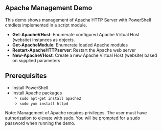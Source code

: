 ## Apache Management Demo

This demo shows management of Apache HTTP Server with PowerShell cmdlets implemented in a script module.

- **Get-ApacheVHost**: Enumerate configured Apache Virtual Host (website) instances as objects.
- **Get-ApacheModule**: Enumerate loaded Apache modules
- **Restart-ApacheHTTPserver**: Restart the Apache web server
- **New-ApacheVHost**: Create a new Apache Virtual Host (website) based on supplied parameters


## Prerequisites ##
- Install PowerShell
- Install Apache packages
	- `sudo apt-get install apache2`
	- `sudo yum install httpd`


Note: Management of Apache requires privileges. The user must have authorization to elevate with sudo. You will be prompted for a sudo password when running the demo.